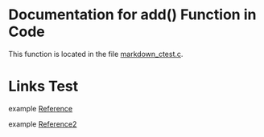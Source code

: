 # Documentation for add() Function in Code

This function is located in the file [markdown_ctest.c](./markdown_ctest.c).

# Links Test

example [Reference](./markdown_ctest.c##)

example [Reference2](##markdown_ctest)
